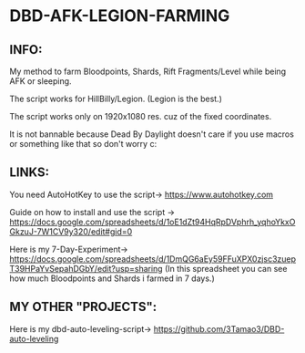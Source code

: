 # DBD-AFK-LEGION-FARMING

INFO:
-
My method to farm Bloodpoints, Shards, Rift Fragments/Level while being AFK or sleeping.

The script works for HillBilly/Legion. (Legion is the best.)

The script works only on 1920x1080 res. cuz of the fixed coordinates.

It is not bannable because Dead By Daylight doesn't care if you use macros or something like that so don't worry c:

LINKS:
-

You need AutoHotKey to use the script-> https://www.autohotkey.com

Guide on how to install and use the script -> https://docs.google.com/spreadsheets/d/1oE1dZt94HqRpDVphrh_yqhoYkxOGkzuJ-7W1CV9y320/edit#gid=0

Here is my 7-Day-Experiment-> https://docs.google.com/spreadsheets/d/1DmQG6aEy59FFuXPX0zjsc3zuepT39HPaYvSepahDGbY/edit?usp=sharing
(In this spreadsheet you can see how much Bloodpoints and Shards i farmed in 7 days.)

MY OTHER "PROJECTS":
-
Here is my dbd-auto-leveling-script-> https://github.com/3Tamao3/DBD-auto-leveling

